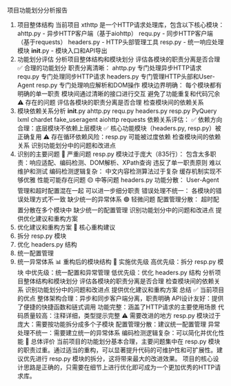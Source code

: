 项目功能划分分析报告
1. 项目整体结构
当前项目 xthttp 是一个HTTP请求处理库，包含以下核心模块：
ahttp.py - 异步HTTP客户端（基于aiohttp）
requ.py - 同步HTTP客户端（基于requests）
headers.py - HTTP头部管理工具
resp.py - 统一响应处理模块
__init__.py - 模块入口和API导出
2. 功能划分评估
分析项目整体结构和模块划分
评估各模块的职责分离是否合理
✅ 合理的功能划分
职责分离清晰：
ahttp.py 专门处理异步HTTP请求
requ.py 专门处理同步HTTP请求
headers.py 专门管理HTTP头部和User-Agent
resp.py 专门处理响应解析和DOM操作
模块边界明确：
每个模块都有明确的单一职责
模块间通过清晰的接口进行交互
避免了功能重复和代码冗余
⚠️ 存在的问题
评估各模块的职责分离是否合理
检查模块间的依赖关系
3. 模块依赖关系分析
__init__.py
ahttp.py
requ.py
headers.py
resp.py
PyQuery
lxml
chardet
fake_useragent
aiohttp
requests
依赖关系评估：
✅ 依赖方向合理：底层模块不依赖上层模块
✅ 核心功能模块（headers.py, resp.py）被正确复用
⚠️ 存在循环依赖风险：resp.py 可能被过度依赖
检查模块间的依赖关系
识别功能划分中的问题和改进点
4. 识别的主要问题
🔴 严重问题
resp.py 模块过于庞大（835行）：
包含太多职责：响应适配、编码检测、DOM解析、XPath查询
违反了单一职责原则
难以维护和测试
编码检测逻辑复杂：
中文内容检测算法过于复杂
缓存机制实现不够优雅
性能可能存在问题
🟡 中等问题
headers.py 功能分散：
User-Agent管理和超时配置混在一起
可以进一步细分职责
错误处理不统一：
各模块的错误处理方式不一致
缺少统一的异常体系
🟢 轻微问题
配置管理分散：
超时配置分散在多个模块中
缺少统一的配置管理
识别功能划分中的问题和改进点
提供优化建议和重构方案
5. 优化建议和重构方案
🎯 核心重构建议
1. 拆分 resp.py 模块
2. 优化 headers.py 结构
3. 统一配置管理
4. 统一异常体系
📊 重构后的模块结构
🚀 实施优先级
高优先级：拆分 resp.py 模块
中优先级：统一配置和异常管理
低优先级：优化 headers.py 结构
分析项目整体结构和模块划分
评估各模块的职责分离是否合理
检查模块间的依赖关系
识别功能划分中的问题和改进点
提供优化建议和重构方案
总结
✅ 当前项目的优点
整体架构合理：异步和同步客户端分离，职责明确
API设计友好：提供了便捷的快捷函数和链式调用
功能完整：涵盖了HTTP请求的主要使用场景
代码质量较高：注释详细，类型提示完整
⚠️ 需要改进的地方
resp.py 模块过于庞大：需要按功能拆分成多个子模块
配置管理分散：建议统一配置管理
异常处理不统一：需要建立统一的异常体系
编码检测逻辑复杂：可以简化并优化性能
🎯 总体评价
当前项目的功能划分基本合理，主要问题集中在 resp.py 模块的职责过重。通过适当的重构，可以显著提升代码的可维护性和可扩展性。建议优先进行 resp.py 模块的拆分，这将带来最大的改进效果。
项目的核心设计思路是正确的，只需要在细节上进行优化即可成为一个更加优秀的HTTP请求库。